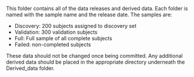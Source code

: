 This folder contains all of the data releases and derived data. 
Each folder is named with the sample name and the release date. The samples are:
* Discovery: 200 subjects assigned to discovery set
* Validation: 300 validation subjects
* Full: Full sample of all complete subjects
* Failed: non-completed subjects

These data should not be changed once being committed.  Any additional derived data should be placed in the appropriate
directory underneath the Derived_data folder.
